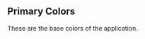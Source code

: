 Primary Colors
--------------

These are the base colors of the application.

<!-- Example: PrimaryColorsExample -->
<primary-colors-example></primary-colors-example>